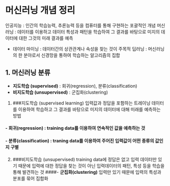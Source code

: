 # 머신러닝 개념 정리
인공지능 : 인간의 학습능력, 추론능력 등을 컴퓨터를 통해 구현하는 포괄적인 개념
머신러닝 : 데이터를 이용하고 데이터 특성과 패턴을 학습하여 그 결과를 바탕으로 미지의 데이터에 대한 그것의 미래 결과를 예측
- 데이터 마이닝 : 데이터간의 상관관계나 속성을 찾는 것이 주목적
딥러닝 : 머신러닝의 한 분야로서 신경망을 통하여 학습하는 알고리즘의 집합

## 1. 머신러닝 분류
- **지도학습 (supervised)** : 회귀(regression), 분류(classification)
- **비지도학습 (unsupervised)** : 군집화(clustering)


1) ###지도학습 (supervised learning)
입력값과 정답을 포함하는 트레이닝 데이터를 이용하여 학습하고 그 결과를 바탕으로 미지의 데이터에 대해 미래를 예측하는 방법
#### - **회귀(regression)** : training data를 이용하여 연속적인 값을 예측하는 것
#### - **분류(classification)** : traning data를 이용하여 주어진 입력값이 어떤 종류의 값인지 구별

2) ###비지도학습 (unsupervised)
training data에 정답은 없고 입력 데이터만 있기 때문에 입력에 대한 정답을 찾는 것이 아닌 입력데이터의 패턴, 특성 등을 학습을 통해 발견하는 것
####- **군집화(clustering)**
입력만 있기 때문에 입력의 특성과 분포를 묶어 집합화

